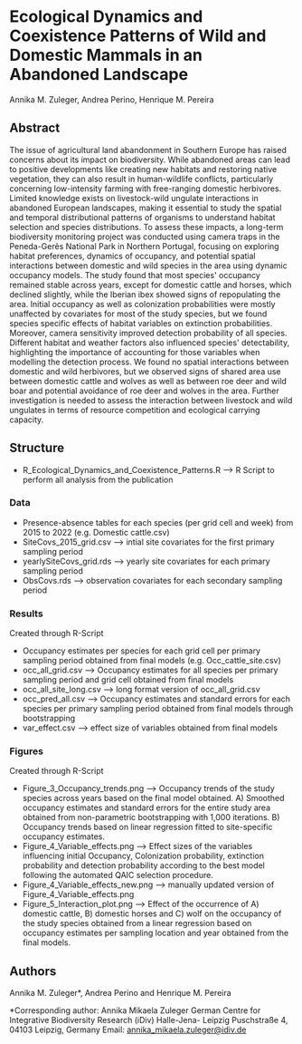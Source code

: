 # Ecological Dynamics and Coexistence Patterns of Wild and Domestic Mammals in an Abandoned Landscape

Annika M. Zuleger, Andrea Perino, Henrique M. Pereira

## Abstract

The issue of agricultural land abandonment in Southern Europe has raised concerns about its impact on biodiversity. While abandoned areas can lead to positive developments like creating new habitats and restoring native vegetation, they can also result in human-wildlife conflicts, particularly concerning low-intensity farming with free-ranging domestic herbivores. Limited knowledge exists on livestock-wild ungulate interactions in abandoned European landscapes, making it essential to study the spatial and temporal distributional patterns of organisms to understand habitat selection and species distributions. To assess these impacts, a long-term biodiversity monitoring project was conducted using camera traps in the Peneda-Gerês National Park in Northern Portugal, focusing on exploring habitat preferences, dynamics of occupancy, and potential spatial interactions between domestic and wild species in the area using dynamic occupancy models. The study found that most species' occupancy remained stable across years, except for domestic cattle and horses, which declined slightly, while the Iberian ibex showed signs of repopulating the area. Initial occupancy as well as colonization probabilities were mostly unaffected by covariates for most of the study species, but we found species specific effects of habitat variables on extinction probabilities. Moreover, camera sensitivity improved detection probability of all species. Different habitat and weather factors also influenced species' detectability, highlighting the importance of accounting for those variables when modelling the detection process. We found no spatial interactions between domestic and wild herbivores, but we observed signs of shared area use between domestic cattle and wolves as well as between roe deer and wild boar and potential avoidance of roe deer and wolves in the area. Further investigation is needed to assess the interaction between livestock and wild ungulates in terms of resource competition and ecological carrying capacity.

## Structure
* R_Ecological_Dynamics_and_Coexistence_Patterns.R --> R Script to perform all analysis from the publication

### Data

* Presence-absence tables for each species (per grid cell and week) from 2015 to 2022 (e.g. Domestic cattle.csv)
* SiteCovs_2015_grid.csv --> intial site covariates for the first primary sampling period
* yearlySiteCovs_grid.rds --> yearly site covariates for each primary sampling period
* ObsCovs.rds --> observation covariates for each secondary sampling period

### Results

Created through R-Script
* Occupancy estimates per species for each grid cell per primary sampling period obtained from final models (e.g. Occ_cattle_site.csv)
* occ_all_grid.csv --> Occupancy estimates for all species per primary sampling period and grid cell obtained from final models
* occ_all_site_long.csv --> long format version of occ_all_grid.csv 
* occ_pred_all.csv --> Occupancy estimates and standard errors for each species per primary sampling period obtained from final models through bootstrapping
* var_effect.csv --> effect size of variables obtained from final models

### Figures

Created through R-Script
* Figure_3_Occupancy_trends.png --> Occupancy trends of the study species across years based on the final model obtained. A) Smoothed occupancy estimates and standard errors for the entire study area obtained from non-parametric bootstrapping with 1,000 iterations. B) Occupancy trends based on linear regression fitted to site-specific occupancy estimates.
* Figure_4_Variable_effects.png --> Effect sizes of the variables influencing initial Occupancy, Colonization probability, extinction probability and detection probability according to the best model following the automated QAIC selection procedure.
* Figure_4_Variable_effects_new.png --> manually updated version of Figure_4_Variable_effects.png
* Figure_5_Interaction_plot.png --> Effect of the occurrence of A) domestic cattle, B) domestic horses and C) wolf on the occupancy of the study species obtained from a linear regression based on occupancy estimates per sampling location and year obtained from the final models. 


## Authors

Annika M. Zuleger*, Andrea Perino and Henrique M. Pereira

*Corresponding author:
Annika Mikaela Zuleger
German Centre for Integrative Biodiversity Research (iDiv) Halle-Jena- Leipzig
Puschstraße 4, 04103 Leipzig, Germany
Email: annika_mikaela.zuleger@idiv.de
